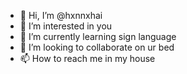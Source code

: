 - 👋 Hi, I’m @hxnnxhai
- 👀 I’m interested in you
- 🌱 I’m currently learning sign language
- 💞️ I’m looking to collaborate on ur bed
- 📫 How to reach me in my house

<!---
hxnnxhai/hxnnxhai is a ✨ special ✨ repository because its `README.md` (this file) appears on your GitHub profile.
You can click the Preview link to take a look at your changes.
--->
